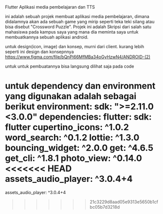 Flutter Aplikasi media pembelajaran dan TTS

ini adalah sebuah projek membuat aplikasi media pembelajaran, dimana didalamnya akan ada sebuah game yang mirip seperti teka teki silang atau bisa disebut "Crossword Puzzle". Projek ini adalah Skripsi dari salah satu mahasiswa pada kampus saya yang mana dia meminta saya untuk membuatkannya sebuah aplikasi android.

untuk design(icon, image) dan konsep, murni dari client.
kurang lebih seperti ini design dan konsepnnya
https://www.figma.com/file/bQnPi66MfMBa34oGyHzwN4/ANDROID-(2)

untuk untuk pembuatannya bisa langsung dilihat saja pada code

untuk dependency dan environment yang digunakan adalah sebagai berikut
environment:
  sdk: ">=2.11.0 <3.0.0"
dependencies:
  flutter:
    sdk: flutter
  cupertino_icons: ^1.0.2
  word_search: ^0.1.2
  lottie: ^1.3.0
  bouncing_widget: ^2.0.0
  get: ^4.6.5
  get_cli: ^1.8.1
  photo_view: ^0.14.0
<<<<<<< HEAD
  assets_audio_player: ^3.0.4+4
=======
  assets_audio_player: ^3.0.4+4
>>>>>>> 21c3229d8aad05e9313e5650b1cfbc05b7d3218d
